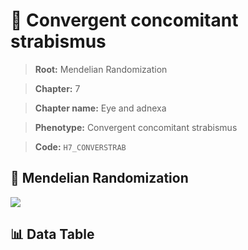 # 🧪 Convergent concomitant strabismus

> **Root:** Mendelian Randomization

> **Chapter:** 7  

> **Chapter name:** Eye and adnexa

> **Phenotype:** Convergent concomitant strabismus  

> **Code:** `H7_CONVERSTRAB`

## 🧬 Mendelian Randomization  

<img src="/MR/Figures/Forward/H7_CONVERSTRAB.png"/>

## 📊 Data Table

<CsvTableMRF src="/MR/Data/Forward/H7_CONVERSTRAB.csv"/>
